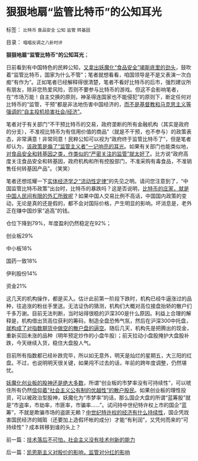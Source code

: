 # 狠狠地扇“监管比特币”的公知耳光

标签： `比特币` `食品安全` `公知` `监管` `转基因` 

目录： `唱唱反调之八卦时评`

**狠狠地扇“监管比特币”的公知耳光**；

日前看到有中国特色的民粹公知，[又拿出妖魔化“食品安全”竭斯底里的劲头](../../../2013/5/7/民粹炒作“老鼠肉，狐狸肉”.md)，鼓吹着“监管比特币，国家为什么不管”；笔者就想看看，咱国领导是不是又表演一次白痴“有作为”。正如笔者已经解释得很清楚，笔者不看好比特币的后市，强烈建议所有朋友，除非您热爱风险，否则不要参与比特币的游戏。但这不会影响笔者，在“市场万能！自主交换的原则，神圣得连国家也不能侵犯”的原则下，断定任何对比特币的“监管，干预”都是非法地伤害中国经济的，[而不是基督教和马克思主义等强调的“自主投机损害社会/经济”](../../../2012/1/13/指责投机的理由都是泛道德化的八股文.md)。

笔者对于有关部门“不干预比特币的交易，政府垄断的所有金融机构（其实是政府的分支），不准视比特币为有信用价值的商品”（就是不干预，也不参与）的政策表态，非常满意！非常同意！民粹公知可以视为“政府终于监管比特币了”，但是笔者却认为，[该政策是煽了“监管主义者”一记响亮的耳光](../../../2011/11/30/监管就不是法治，被监管就不是市场，和国际板.md)。如果有关部门也能类似地，[对食品安全和转基因之类，作类似的“严密关注的监管”就太好了](../../../2013/5/9/政府不宜关注“食品安全”，官方不适宜有作为.md)。比方说“政府高度关注食品安全和转基因，政府机构和所有控股部门，不准采购有毒食品，不准销售任何转基因产品”。（笑笑）

笔者还想炫耀一下[实体经济学之“流动性定律”](../../../2013/10/31/“流动性守恒”即流动性定律的“微分，snapshot”和股市的测不准.md)的先见之明。请问您注意到了，“中国监管比特币政策”出台时，比特币的暴跌吗？这是否说明，[比特币的庄家，就是中国人民间有限的外汇所致呢](../../../2013/11/28/比特币游戏中确定的风险和不确定的利润；.md)？如果中国人交易比例不高话，中国国内政策的变动，无论是真的还是假的，都不会对国际价格，产生明显的影响。坏消息是，老外正在赚中国炒家“追高”的钱。

仓位下降到79%，年度盈利仍然稳定在92%；

创业板29%

中小板18%

国药一致18%

伊利股份14%

资金21%

这几天的机构操作，都是买入。估计此前第一阶段下跌时，机构已经牛逼涨过的品种，往追涨的粉丝手里送。无法证伪的猜测，机构们大概对高位接盘抬轿的散户们千多万谢。目前无法判断，当时站得很稳的沪深300是什么原因。利益上合理的解释是，机构借出货高位获利的筹码，制造全盘恐怖气氛，然后在沪深300中托盘，[就构成了对指数期货中做空的散户盘的逼空](../../../2013/10/31/“流动性守恒”即流动性定律的“微分，snapshot”和股市的测不准.md)。随后几天，机构先是把腾出的现金，重新买回未涨的品种（明年预定炒作的小盘牛股）；前天拉动小盘股掩护大盘股补跌，今天继续入货，稳住大盘股人气。

目前所有指数都已经补跌完毕，所以如无意外，明天是灿烂的星期五，大三阳的红盘。不过，也说明明天很关键，如果闯不过去的话，年前的跨年度调整，仍然堪忧。

[妖魔化创业板的股神还是绝大多数](../../../2013/6/3/只有科学缺乏理论自信.md)，所谓“创业板的市梦率没有可持续性”，可以唬住所有仍然[信仰着“社会主义公有制的优越性”的散户股民](../../../2011/6/29/忠告五毛型股民不要拉皮条.md)。如果创业板的理性投资，可以被政治型股神，妖魔化为“市梦率”的话，那么国企大盘的所谓“蓝筹股”就是“市盗率，市劫率，市匪率，市骗率……”。试问持中世纪特许权上市的国企“蓝筹”，不就是欺骗市场的盗匪无赖？[中世纪特许权的经济有什么持续性](../../../2012/10/17/A股的根本矛盾是长子继承权和市场经济的矛盾.md)，国企凭戕害国民经济的贼赃（还要加上造假坏帐的成分）才能“有利润”，又凭何而来的“可持续性”？成本转移到谁的头上？

前一篇：[技术落后不可怕，社会主义没有技术创新的能力](../../../2013/12/12/技术落后不可怕，社会主义没有技术创新的能力.md)

后一篇：[凯恩斯主义对股价的影响，监管对分红的影响](../../../2013/12/14/凯恩斯主义对股价的影响，监管对分红的影响.md)